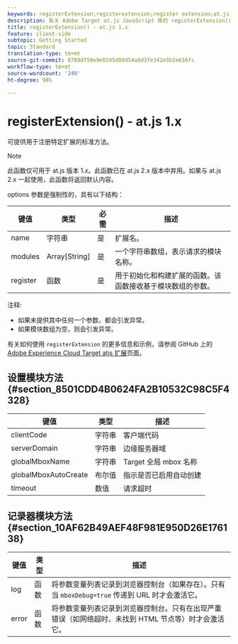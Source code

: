 ```yaml
---
keywords: registerExtension;registerextension;register extension;at.js;functions;function;clientCode;serverDomain;globalMboxName;globalMboxAutoCreate;timeout
description: 有关 Adobe Target at.js JavaScript 库的 registerExtension() 函数的信息。
title: registerExtension() - at.js 1.x
feature: client-side
subtopic: Getting Started
topic: Standard
translation-type: tm+mt
source-git-commit: 8789d750e9e0245d88d54a8d3fe342e5b2e616fc
workflow-type: tm+mt
source-wordcount: '249'
ht-degree: 98%

---
```



# registerExtension() - at.js 1.x

可提供用于注册特定扩展的标准方法。

>[!NOTE]
>
>此函数仅可用于 at.js 版本 1.*x*。此函数已在 at.js 2.x 版本中弃用。如果与 at.js 2.x 一起使用，此函数将返回默认内容。

options 参数是强制性的，具有以下结构：

| 键值 | 类型 | 必需 | 描述 |
|--- |--- |--- |--- |
| name | 字符串 | 是 | 扩展名。 |
| modules | Array[String] | 是 | 一个字符串数组，表示请求的模块名称。 |
| register | 函数 | 是 | 用于初始化和构建扩展的函数。该函数接收基于模块数组的参数。 |

注释:

* 如果未提供其中任何一个参数，都会引发异常。
* 如果模块数组为空，则会引发异常。

有关如何使用 `registerExtension` 的更多信息和示例，请参阅 GitHub 上的 [Adobe Experience Cloud Target atjs 扩展](https://github.com/Adobe-Marketing-Cloud/target-atjs-extensions)页面。

## 设置模块方法 {#section_8501CDD4B0624FA2B10532C98C5F4328}

| 键值 | 类型 | 描述 |
|--- |--- |--- |
| clientCode | 字符串 | 客户端代码 |
| serverDomain | 字符串 | 边缘服务器域 |
| globalMboxName | 字符串 | Target 全局 mbox 名称 |
| globalMboxAutoCreate | 布尔值 | 指示是否已启用自动创建 |
| timeout | 数值 | 请求超时 |

## 记录器模块方法 {#section_10AF62B49AEF48F981E950D26E176138}

| 键值 | 类型 | 描述 |
|--- |--- |--- |
| log | 函数 | 将参数变量列表记录到浏览器控制台（如果存在）。只有当 `mboxDebug=true` 传递到 URL 时才会激活它。 |
| error | 函数 | 将参数变量列表记录到浏览器控制台。只有在出现严重错误（如网络超时、未找到 HTML 节点等）时才会激活它。 |
